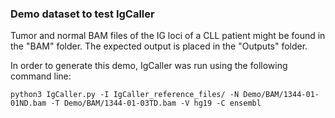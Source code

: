 ### Demo dataset to test IgCaller

Tumor and normal BAM files of the IG loci of a CLL patient might be found in the "BAM" folder. 
The expected output is placed in the "Outputs" folder. 

In order to generate this demo, IgCaller was run using the following command line:

```
python3 IgCaller.py -I IgCaller_reference_files/ -N Demo/BAM/1344-01-01ND.bam -T Demo/BAM/1344-01-03TD.bam -V hg19 -C ensembl
```
